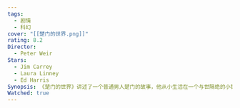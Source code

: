 ```yaml
---
tags:
  - 剧情
  - 科幻
cover: "[[楚门的世界.png]]"
rating: 8.2
Director:
  - Peter Weir
Stars:
  - Jim Carrey
  - Laura Linney
  - Ed Harris
Synopsis: 《楚门的世界》讲述了一个普通男人楚门的故事，他从小生活在一个与世隔绝的小镇，却不知道自己的一切都是一场精心设计的真人秀节目。他的家人、朋友、邻居，甚至环境，都是演员或布景，他的生活24小时被直播给全世界观看。楚门渐渐开始察觉生活中的异常，比如每天重复的场景、奇怪的路人行为，以及自己无法离开小镇的种种阻碍。他不断探索真相，试图逃离被操控的人生。尽管节目制作人基督弗不断试图阻止楚门，但他凭借坚定的意志突破层层阻碍，最终走到世界的边缘，打开通往真实世界的大门。对楚门来说，真正重要的不是节目里的“完美生活”，而是追寻自由和真相的勇气。他用行动证明，即使生活充满谎言，人类的本能依然是寻找真相与真实的存在。
Watched: true
---
```

